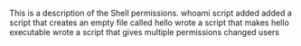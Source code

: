 This is a description of the Shell permissions.
whoami script added
added a script that creates an empty file called hello
wrote a script that makes hello executable
wrote a script that gives multiple permissions
changed users
